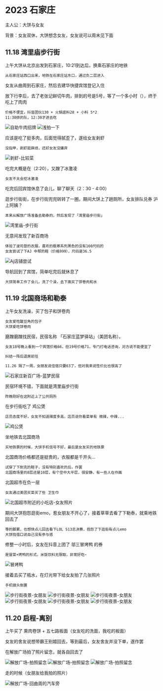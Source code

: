 # 2023 石家庄

主人公：大饼与女友

背景：女友双休，大饼想念女友，女友说可以周末见下面

## 11.18 湾里庙步行街

上午大饼从北京出发到石家庄，10:21到达后，换乘石家庄的地铁

    从石家庄站西口出来，地铁在石家庄站东口，通过负二层进入
    
女友从曲周到石家庄，然后去建华快捷宾馆登记入住

放下行李后，去了老张记鲜切牛肉，排到的号是5号，等了一个多小时（），终于吃上了肉肉

    价格不便宜，抖音团伙130 + 火锅底料28 + 小料 5*2
    11:30排的队，12:30才进去吃

![自助牛肉招牌](1.jpg)
![浅拍一下](2.jpg)

应该是吃了挺多肉，后面觉得腻歪了，遂给女友剥虾

    没指甲，剥虾挺麻烦，还好女友没嫌弃
![剥虾-比较菜](3.jpg)

吃完大概是在（2:20），又蹭了冰激凌
    
    女友不太会挖冰激凌

吃完后回宾馆休息了会儿，聊了聊天（2：30 - 4:00）

逛步行街街，在步行街兜兜转转了一圈，期间大饼上了趟厕所，女友排队兑券 沪上阿姨？

    本来从解放广场准备去勒泰的，然后发现了「湾里庙步行街」

![湾里庙-步行街](4.jpg)

无意间发现了新百商场

    体验了波司登的衣服，喜欢的极寒系列黑色的没有160尺码的
    女友尝试了下AJ 中帮的鞋（价格999），尺码是36.5

![Aj店铺尝试](5.jpg)

导航回到了宾馆，简单吃完后就休息了

    大饼简单工作了会儿，洗了个澡，去下面买了饼卷肉和水

## 11.19 北国商场和勒泰


上午女友洗澡，买了包子和饼卷肉

    女友爱吃酸豆角的包子
    大饼爱吃饼卷肉

磨蹭磨蹭找民宿，民宿名称 「石家庄蓝梦驿站」（美团名称）。
    
    女友18号晚上看到一个宾馆价格66，但19号价格71，专门打电话咨询，对方说不能便宜了
    
    纠结一阵后退房前往

    11.26 隔了一周，女朋友说住宿只要63了，但对我来说性价比也很高了

![石家庄新百广场-蓝梦民宿](6.jpg)

民宿环境不错，下面就是湾里庙步行街
    
    昨晚刚好在这附近上了公共厕所

在步行街吃了 鸡公煲
    
    店员态度不好，女友不知道辣度多高，店员说你看菜单有 微辣，中辣...

![鸡公煲](7.jpg)

坐地铁去北国商场

    买地铁票的时候，大饼手机信号不好，最后是女友买的地铁票

北国商场价格都还是挺贵的，衣服都是千开头...

    试穿了下耐克的鞋子，没有特别喜欢的后，作罢
    北国商场里的8层还是10层，有个空中大平层，很安静，有一些人在作画


北国超市在负一层
    
    女友通过美团买菜买了些 卫生巾

![北国超市附近的小吃店-女友照片](8.jpg)

期间大饼抱怨逛街emo，惹女朋友不开心了，接着草草去看了下勒泰，就乘地铁回去了

    等的脚累，也想快点儿回去看下LOL S13总决赛，抱怨了下逛街有点儿emo
    大饼找借口说自己没有参与感

修整一小时后，女友在抖音上团了 邬三冒烤鸭 的券

    是冒菜+烤鸭的形式，米饭饮料无限取，非常好吃~

![冒烤鸭](9.jpg)

接着去买了瓶水，在灯光带下给女友拍了几张照片
    
    手机镜头倒置

![步行街夜景-女朋友](10.jpg)
![步行街夜景-女朋友](11.jpg)
![步行街夜景-女朋友](12.jpg)
![步行街夜景-女朋友](13.jpg)
![步行街夜景-女朋友](14.jpg)
![步行街夜景-女朋友](15.jpg)



## 11.20 启程-离别

上午买了 熏肉卷饼 + 五七路板面（女友吃的洗面，我吃的板面）

女友的舍友说想带霸王别姬回去，等到最后，女友舍友并没下单，遂作罢

在解放广场拍了照片留念，就各自回去了

![解放广场-拍照留念](16.jpg)
![解放广场-拍照留念](17.jpg)
![解放广场-拍照留念](18.jpg)

走的时候（女朋友给我拍的照片）

![解放广场-回曲周的汽车旁](19.jpg)